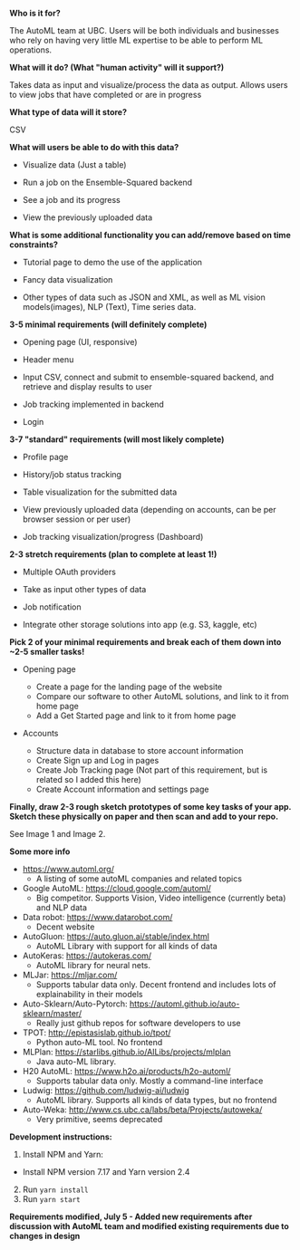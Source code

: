 **Who is it for?**

The AutoML team at UBC. Users will be both individuals and businesses who rely on having very little ML expertise to be able to perform ML operations.


**What will it do? (What "human activity" will it support?)**

Takes data as input and visualize/process the data as output. Allows users to view jobs that have completed or are in progress
 
 
**What type of data will it store?**

CSV 


**What will users be able to do with this data?**

- Visualize data (Just a table)

- Run a job on the Ensemble-Squared backend

- See a job and its progress

- View the previously uploaded data


**What is some additional functionality you can add/remove based on time constraints?**

- Tutorial page to demo the use of the application

- Fancy data visualization

- Other types of data such as JSON and XML, as well as ML vision models(images), NLP (Text), Time series data.


**3-5 minimal requirements (will definitely complete)**

- Opening page (UI, responsive)

- Header menu

- Input CSV, connect and submit to ensemble-squared backend, and retrieve and display results to user

- Job tracking implemented in backend

- Login

**3-7 "standard" requirements (will most likely complete)**

- Profile page

- History/job status tracking

- Table visualization for the submitted data

- View previously uploaded data (depending on accounts, can be per browser session or per user)

- Job tracking visualization/progress (Dashboard)


**2-3 stretch requirements (plan to complete at least 1!)**

- Multiple OAuth providers

- Take as input other types of data

- Job notification

- Integrate other storage solutions into app (e.g. S3, kaggle, etc)

**Pick 2 of your minimal requirements and break each of them down into ~2-5 smaller
tasks!**

- Opening page
  - Create a page for the landing page of the website
  - Compare our software to other AutoML solutions, and link to it from home page
  - Add a Get Started page and link to it from home page

- Accounts
  - Structure data in database to store account information
  - Create Sign up and Log in pages
  - Create Job Tracking page (Not part of this requirement, but is related so I added this here)
  - Create Account information and settings page

**Finally, draw 2-3 rough sketch prototypes of some key tasks of your app. Sketch these
physically on paper and then scan and add to your repo.**

See Image 1 and Image 2.

**Some more info**
- https://www.automl.org/
  - A listing of some autoML companies and related topics
- Google AutoML: https://cloud.google.com/automl/
  - Big competitor. Supports Vision, Video intelligence (currently beta) and NLP data
- Data robot: https://www.datarobot.com/
  - Decent website
- AutoGluon: https://auto.gluon.ai/stable/index.html
  - AutoML Library with support for all kinds of data
- AutoKeras:  https://autokeras.com/
  - AutoML library for neural nets.
- MLJar: https://mljar.com/
  - Supports tabular data only. Decent frontend and includes lots of explainability in their models
- Auto-Sklearn/Auto-Pytorch: https://automl.github.io/auto-sklearn/master/
  - Really just github repos for software developers to use
- TPOT: http://epistasislab.github.io/tpot/
  - Python auto-ML tool. No frontend
- MLPlan: https://starlibs.github.io/AILibs/projects/mlplan
  - Java auto-ML library.
- H20 AutoML: https://www.h2o.ai/products/h2o-automl/
  - Supports tabular data only. Mostly a command-line interface
- Ludwig: https://github.com/ludwig-ai/ludwig
  - AutoML library. Supports all kinds of data types, but no frontend
- Auto-Weka: http://www.cs.ubc.ca/labs/beta/Projects/autoweka/
  - Very primitive, seems deprecated
  

**Development instructions:**

1. Install NPM and Yarn:
  - Install NPM version 7.17 and Yarn version 2.4
2. Run `yarn install`
3. Run `yarn start`

**Requirements modified, July 5 - Added new requirements after discussion with AutoML team and modified existing requirements due to changes in design**
